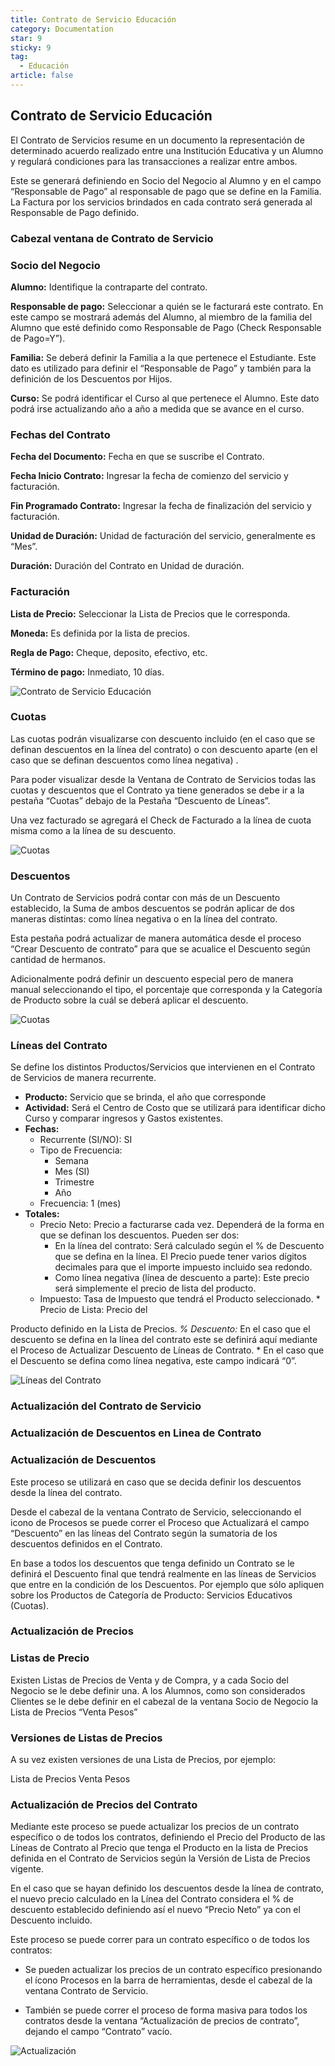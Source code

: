 ```yaml
---
title: Contrato de Servicio Educación
category: Documentation
star: 9
sticky: 9
tag:
  - Educación
article: false
---
```


## **Contrato de Servicio Educación**

El Contrato de Servicios resume en un documento la representación de determinado acuerdo realizado entre una Institución Educativa y un Alumno y regulará condiciones para las transacciones a realizar entre ambos.

Este se generará definiendo en Socio del Negocio al Alumno y en el campo “Responsable de Pago” al responsable de pago que se define en la Familia. La Factura por los servicios brindados en cada contrato será generada al Responsable de Pago definido.

### **Cabezal ventana de Contrato de Servicio**

### **Socio del Negocio**

**Alumno:** Identifique la contraparte del contrato.

**Responsable de pago:** Seleccionar a quién se le facturará este contrato. En este campo se mostrará además del Alumno, al miembro de la familia del Alumno que esté definido como Responsable de Pago (Check Responsable de Pago=Y”).

**Familia:** Se deberá definir la Familia a la que pertenece el Estudiante. Este dato es utilizado para definir el “Responsable de Pago” y también para la definición de los Descuentos por Hijos.

**Curso:** Se podrá identificar el Curso al que pertenece el Alumno. Este dato podrá irse actualizando año a año a medida que se avance en el curso.

### **Fechas del Contrato**

**Fecha del Documento:** Fecha en que se suscribe el Contrato.

**Fecha Inicio Contrato:** Ingresar la fecha de comienzo del servicio y facturación.

**Fin Programado Contrato:** Ingresar la fecha de finalización del servicio y facturación.

**Unidad de Duración:** Unidad de facturación del servicio, generalmente es “Mes”.

**Duración:** Duración del Contrato en Unidad de duración.

### **Facturación**

**Lista de Precio:** Seleccionar la Lista de Precios que le corresponda.

**Moneda:** Es definida por la lista de precios.

**Regla de Pago:** Cheque, deposito, efectivo, etc.

**Término de pago:** Inmediato, 10 días.

![Contrato de Servicio Educación](/assets/img/docs/service-management/sem-education1.png)

### **Cuotas**

Las cuotas podrán visualizarse con descuento incluido (en el caso que se definan descuentos en la línea del contrato) o con descuento aparte (en el caso que se definan descuentos como línea negativa) .

Para poder visualizar desde la Ventana de Contrato de Servicios todas las cuotas y descuentos que el Contrato ya tiene generados se debe ir a la pestaña “Cuotas” debajo de la Pestaña “Descuento de Líneas”.

Una vez facturado se agregará el Check de Facturado a la línea de cuota misma como a la línea de su descuento.

![Cuotas](/assets/img/docs/service-management/sem-education2.png)

### **Descuentos**

Un Contrato de Servicios podrá contar con más de un Descuento establecido, la Suma de ambos descuentos se podrán aplicar de dos maneras distintas: como línea negativa o en la línea del contrato.

Esta pestaña podrá actualizar de manera automática desde el proceso “Crear Descuento de contrato” para que se acualice el Descuento según cantidad de hermanos.

Adicionalmente podrá definir un descuento especial pero de manera manual seleccionando el tipo, el porcentaje que corresponda y la Categoría de Producto sobre la cuál se deberá aplicar el descuento.

![Cuotas](/assets/img/docs/service-management/sem-education3.png)

### **Líneas del Contrato**

Se define los distintos Productos/Servicios que intervienen en el Contrato de Servicios de manera recurrente.

* **Producto:** Servicio que se brinda, el año que corresponde
* **Actividad:** Será el Centro de Costo que se utilizará para identificar dicho Curso y comparar ingresos y Gastos existentes.
* **Fechas:** 
  * Recurrente (SI/NO): SI
  * Tipo de Frecuencia: 
    * Semana
    * Mes (SI)
    * Trimestre
    * Año
  * Frecuencia: 1 (mes)
* **Totales:** 
  * Precio Neto: Precio a facturarse cada vez. Dependerá de la forma en que se definan los descuentos. Pueden ser dos: 
    * En la línea del contrato: Será calculado según el % de Descuento que se defina en la línea. El Precio puede tener varios dígitos decimales para que el importe impuesto incluido sea redondo.
    * Como línea negativa (línea de descuento a parte): Este precio será simplemente el precio de lista del producto.
  * Impuesto: Tasa de Impuesto que tendrá el Producto seleccionado. \* Precio de Lista: Precio del

Producto definido en la Lista de Precios.  *% Descuento:*  En el caso que el descuento se defina en la línea del contrato este se definirá aquí mediante el Proceso de Actualizar Descuento de Líneas de Contrato. \* En el caso que el Descuento se defina como línea negativa, este campo indicará “0”.

![Líneas del Contrato](/assets/img/docs/service-management/sem-education4.png)

### **Actualización del Contrato de Servicio**

### **Actualización de Descuentos en Linea de Contrato**

### **Actualización de Descuentos**

Este proceso se utilizará en caso que se decida definir los descuentos desde la línea del contrato.

Desde el cabezal de la ventana Contrato de Servicio, seleccionando el icono de Procesos se puede correr el Proceso que Actualizará el campo “Descuento” en las líneas del Contrato según la sumatoria de los descuentos definidos en el Contrato.

En base a todos los descuentos que tenga definido un Contrato se le definirá el Descuento final que tendrá realmente en las líneas de Servicios que entre en la condición de los Descuentos. Por ejemplo que sólo apliquen sobre los Productos de Categoría de Producto: Servicios Educativos (Cuotas).

### **Actualización de Precios**

### **Listas de Precio**

Existen Listas de Precios de Venta y de Compra, y a cada Socio del Negocio se le debe definir una. A los Alumnos, como son considerados Clientes se le debe definir en el cabezal de la ventana Socio de Negocio la Lista de Precios “Venta Pesos”

### **Versiones de Listas de Precios**

A su vez existen versiones de una Lista de Precios, por ejemplo:

Lista de Precios Venta Pesos

### **Actualización de Precios del Contrato**

Mediante este proceso se puede actualizar los precios de un contrato específico o de todos los contratos, definiendo el Precio del Producto de las Líneas de Contrato al Precio que tenga el Producto en la lista de Precios definida en el Contrato de Servicios según la Versión de Lista de Precios vigente.

En el caso que se hayan definido los descuentos desde la línea de contrato, el nuevo precio calculado en la Línea del Contrato considera el % de descuento establecido definiendo así el nuevo “Precio Neto” ya con el Descuento incluido.

Este proceso se puede correr para un contrato específico o de todos los contratos:

* Se pueden actualizar los precios de un contrato específico presionando el ícono Procesos en la barra de herramientas, desde el cabezal de la ventana Contrato de Servicio.

* También se puede correr el proceso de forma masiva para todos los contratos desde la ventana “Actualización de precios de contrato”, dejando el campo “Contrato” vacío.

![Actualización](/assets/img/docs/service-management/sem-education5.png)